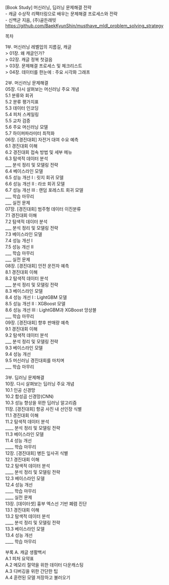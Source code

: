 [Book Study] 머신러닝, 딥러닝 문제해결 전략   
    - 캐글 수상작 리팩터링으로 배우는 문제해결 프로세스와 전략  
    - 신백균 지음, (주)골든래빗   
    https://github.com/BaekKyunShin/musthave_mldl_problem_solving_strategy   


목차  

1부. 머신러닝 레벨업의 지름길, 캐글  
    > 01장. 왜 캐글인가?  
    > 02장. 캐글 정복 첫걸음  
    > 03장. 문제해결 프로세스 및 체크리스트  
    > 04장. 데이터를 한눈에 : 주요 시각화 그래프  
    

2부. 머신러닝 문제해결  
    05장. 다시 살펴보는 머신러닝 주요 개념  
        5.1 분류와 회귀  
        5.2 분류 평가지표  
        5.3 데이터 인코딩  
        5.4 피처 스케일링  
        5.5 교차 검증  
        5.6 주요 머신러닝 모델  
        5.7 하이퍼파라미터 최적화  
    06장. [경진대회] 자전거 대여 수요 예측  
        6.1 경진대회 이해  
        6.2 경진대회 접속 방법 및 세부 메뉴  
        6.3 탐색적 데이터 분석  
        ___ 분석 정리 및 모델링 전략  
        6.4 베이스라인 모델  
        6.5 성능 개선 I : 릿지 회귀 모델  
        6.6 성능 개선 II : 라쏘 회귀 모델  
        6.7 성능 개선 III : 랜덤 포레스트 회귀 모델  
        ___ 학습 마무리  
        ___ 실전 문제  
    07장. [경진대회] 범주형 데이터 이진분류  
        7.1 경진대회 이해  
        7.2 탐색적 데이터 분석  
        ___ 분석 정리 및 모델링 전략  
        7.3 베이스라인 모델  
        7.4 성능 개선 I  
        7.5 성능 개선 II  
        ___ 학습 마무리  
        ___ 실전 문제  
    08장. [경진대회] 안전 운전자 예측  
        8.1 경진대회 이해  
        8.2 탐색적 데이터 분석  
        ___ 분석 정리 및 모델링 전략  
        8.3 베이스라인 모델  
        8.4 성능 개선 I : LightGBM 모델  
        8.5 성능 개선 II : XGBoost 모델  
        8.6 성능 개선 III : LightGBM과 XGBoost 앙상블  
        ___ 학습 마무리  
    09장. [경진대회] 향후 판매량 예측  
        9.1 경진대회 이해  
        9.2 탐색적 데이터 분석  
        ___ 분석 정리 및 모델링 전략  
        9.3 베이스라인 모델  
        9.4 성능 개선  
        9.5 머신러닝 경진대회를 마치며  
        ___ 학습 마무리  

3부. 딥러닝 문제해결  
    10장. 다시 살펴보는 딥러닝 주요 개념  
        10.1 인공 신경망  
        10.2 합성곱 신경망(CNN)  
        10.3 성능 향상을 위한 딥러닝 알고리즘  
    11장. [경진대회] 항공 사진 내 선인장 식별  
        11.1 경진대회 이해  
        11.2 탐색적 데이터 분석  
        ____ 분석 정리 및 모델링 전략  
        11.3 베이스라인 모델  
        11.4 성능 개선  
        ____ 학습 마무리  
    12장. [경진대회] 병든 잎사귀 식별  
        12.1 경진대회 이해  
        12.2 탐색적 데이터 분석  
        ____ 분석 정리 및 모델링 전략  
        12.3 베이스라인 모델  
        12.4 성능 개선  
        ____ 학습 마무리  
        ____ 실전 문제  
    13장. [데이터셋] 흉부 엑스선 기반 폐렴 진단  
        13.1 경진대회 이해  
        13.2 탐색적 데이터 분석  
        ____ 분석 정리 및 모델링 전략  
        13.3 베이스라인 모델  
        13.4 성능 개선  
        ____ 학습 마무리  

부록 A. 캐글 생활백서  
    A.1 피처 요약표  
    A.2 메모리 절약을 위한 데이터 다운캐스팅  
    A.3 디버깅을 위한 간단한 팁  
    A.4 훈련된 모델 저장하고 불러오기  

